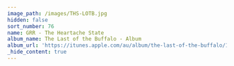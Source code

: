 ```yaml
---
image_path: /images/THS-LOTB.jpg
hidden: false
sort_number: 76
name: GRR - The Heartache State
album_name: The Last of the Buffalo - Album
album_url: 'https://itunes.apple.com/au/album/the-last-of-the-buffalo/1316941691'
_hide_content: true
---
```


